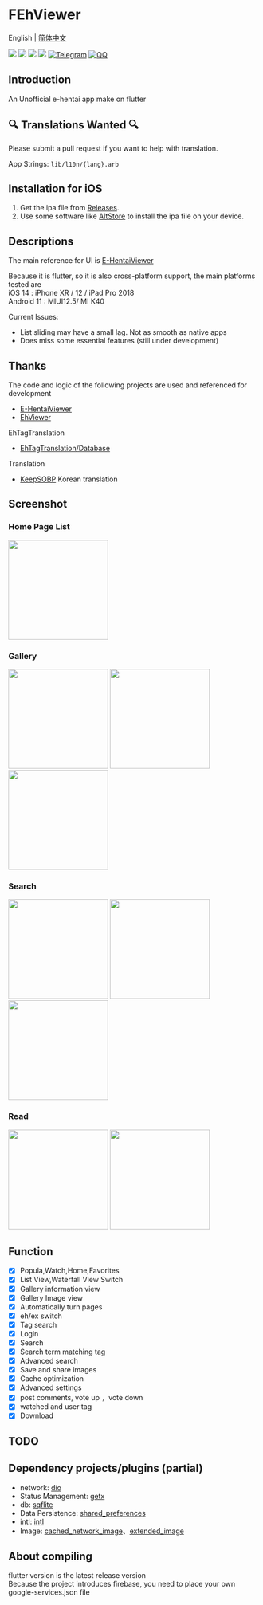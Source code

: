 # FEhViewer
English | [简体中文](https://github.com/honjow/FEhViewer/blob/nullsafety/README_cn.md)

[![](https://img.shields.io/github/downloads/honjow/FEhViewer/total.svg)](https://gitHub.com/honjow/FEhViewer/releases)
[![](https://img.shields.io/github/downloads/honjow/FEhViewer/latest/total)](https://github.com/honjow/FEhViewer/releases/latest)
[![](https://img.shields.io/github/v/release/honjow/FEhViewer)](https://github.com/honjow/FEhViewer/releases/latest)
[![](https://img.shields.io/github/stars/honjow/FEhViewer)]()
[![Telegram](https://img.shields.io/badge/chat-on%20Telegram-blue.svg)](https://t.me/joinchat/AEj27KMQe0JiMmUx)
[![QQ](https://img.shields.io/badge/chat-QQ-blue.svg)](https://qm.qq.com/cgi-bin/qm/qr?k=fr6P5pYFbbdzh9djpE0QEMcX0sJd9ISj&jump_from=webapi)

## Introduction

An Unofficial e-hentai app make on flutter

## 🔍 Translations Wanted 🔍
Please submit a pull request if you want to help with translation.

App Strings: `lib/l10n/{lang}.arb`

## Installation for iOS
1. Get the ipa file from [Releases](https://github.com/honjow/FEhViewer/releases/latest).
1. Use some software like [AltStore](https://altstore.io) to install the ipa file on your device.

## Descriptions

The main reference for UI is [E-HentaiViewer](https://github.com/kayanouriko/E-HentaiViewer)

Because it is flutter, so it is also cross-platform support, the main platforms tested are \
iOS 14 : iPhone XR / 12 / iPad Pro 2018 \
Android 11 : MIUI12.5/ MI K40

Current Issues:

- List sliding may have a small lag. Not as smooth as native apps
- Does miss some essential features (still under development)

## Thanks

The code and logic of the following projects are used and referenced for development

- [E-HentaiViewer](https://github.com/kayanouriko/E-HentaiViewer)
- [EhViewer](https://github.com/seven332/EhViewer)

EhTagTranslation

- [EhTagTranslation/Database](https://github.com/EhTagTranslation/Database)

Translation
- [KeepSOBP](https://github.com/KeepSOBP) Korean translation

## Screenshot

### Home Page List

<img width="200" src="https://raw.githubusercontent.com/honjow/FEhViewer/nullsafety/screenshot/home1.jpg" >

### Gallery

<img width="200" src="https://raw.githubusercontent.com/honjow/FEhViewer/nullsafety/screenshot/gallery1.jpg" > <img width="200" src="https://raw.githubusercontent.com/honjow/FEhViewer/nullsafety/screenshot/gallery2.jpg" > <img width="200" src="https://raw.githubusercontent.com/honjow/FEhViewer/nullsafety/screenshot/gallery3.jpg" >

### Search

<img width="200" src="https://raw.githubusercontent.com/honjow/FEhViewer/nullsafety/screenshot/search1.jpg" > <img width="200" src="https://raw.githubusercontent.com/honjow/FEhViewer/nullsafety/screenshot/search2.jpg" > <img width="200" src="https://raw.githubusercontent.com/honjow/FEhViewer/nullsafety/screenshot/search3.jpg" >

### Read

<img width="200" src="https://raw.githubusercontent.com/honjow/FEhViewer/nullsafety/screenshot/read1.jpg" > <img width="200" src="https://raw.githubusercontent.com/honjow/FEhViewer/nullsafety/screenshot/read2.jpg" >

## Function

- [x] Popula,Watch,Home,Favorites
- [x] List View,Waterfall View Switch
- [x] Gallery information view
- [x] Gallery Image view
- [x] Automatically turn pages
- [x] eh/ex switch
- [x] Tag search
- [x] Login
- [x] Search
- [x] Search term matching tag
- [x] Advanced search
- [x] Save and share images
- [x] Cache optimization
- [x] Advanced settings
- [x] post comments, vote up ，vote down
- [x] watched and user tag
- [x] Download

## TODO


## Dependency projects/plugins (partial)

- network: [dio](https://pub.dev/packages/dio)
- Status Management: [getx](https://pub.dev/packages/get)
- db: [sqflite](https://pub.dev/packages/sqflite)
- Data Persistence: [shared_preferences](https://pub.dev/packages/shared_preferences)
- intl: [intl](https://pub.dev/packages/intl)
- Image: [cached_network_image](https://pub.dev/packages/cached_network_image)、[extended_image](https://pub.dev/packages/extended_image)

## About compiling

flutter version is the latest release version \
Because the project introduces firebase, you need to place your own google-services.json file
